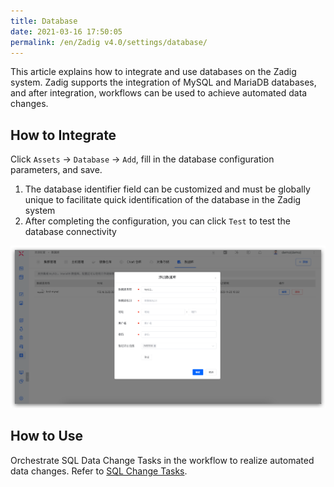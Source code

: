 ```yaml
---
title: Database
date: 2021-03-16 17:50:05
permalink: /en/Zadig v4.0/settings/database/
---
```


This article explains how to integrate and use databases on the Zadig system. Zadig supports the integration of MySQL and MariaDB databases, and after integration, workflows can be used to achieve automated data changes.

## How to Integrate

Click `Assets` → `Database` → `Add`, fill in the database configuration parameters, and save.
1. The database identifier field can be customized and must be globally unique to facilitate quick identification of the database in the Zadig system
2. After completing the configuration, you can click `Test` to test the database connectivity

![reg](../../../../_images/add_database_220.png)

## How to Use

Orchestrate SQL Data Change Tasks in the workflow to realize automated data changes. Refer to [SQL Change Tasks](/en/Zadig%20v4.0/project/workflow-jobs/#sql-data-changes).